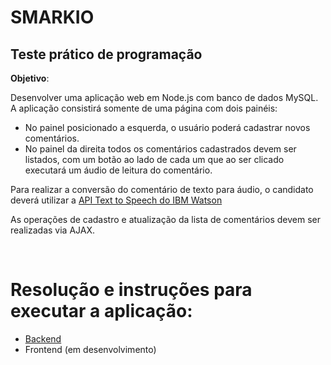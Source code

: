 # SMARKIO

## Teste prático de programação

**Objetivo**:

Desenvolver uma aplicação web em Node.js com banco de dados MySQL. </br>
A aplicação consistirá somente de uma página com dois painéis:

- No painel posicionado a esquerda, o
  usuário poderá cadastrar novos comentários.
- No painel da direita todos os comentários
  cadastrados devem ser listados, com um botão ao lado de cada um que ao ser clicado
  executará um áudio de leitura do comentário.

Para realizar a conversão do comentário de texto para áudio, o candidato deverá utilizar a [API Text to Speech do IBM Watson](https://www.ibm.com/cloud/watson-text-to-speech) </br>

As operações de cadastro e atualização da lista de comentários devem ser realizadas via
AJAX.

</br>

# Resolução e instruções para executar a aplicação:

- [Backend](https://github.com/Guilheeeerme/smarkio/tree/master/backend#readme)
- Frontend (em desenvolvimento)
